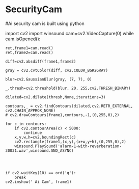 # SecurityCam
#Ai security cam is built using python 

import cv2
import winsound
cam=cv2.VideoCapture(0)
while cam.isOpened():

    ret,frame1=cam.read()
    ret,frame2=cam.read()

    diff=cv2.absdiff(frame1,frame2)

    gray = cv2.cvtColor(diff, cv2.COLOR_BGR2GRAY)

    blur=cv2.GaussianBlur(gray, (7, 7), 0)

    _,thresh=cv2.threshold(blur, 20, 255,cv2.THRESH_BINARY)

    dilated=cv2.dilate(thresh,None,iterations=3)

    contours,_ = cv2.findContours(dilated,cv2.RETR_EXTERNAL, cv2.CHAIN_APPROX_NONE)
    # cv2.drawContours(frame1,contours,-1,(0,255,0),2)

    for c in contours:
        if cv2.contourArea(c) < 5000:
            continue
        x,y,w,h=cv2.boundingRect(c)
        cv2.rectangle(frame1,(x,y),(x+w,y+h),(0,255,0),2)
        winsound.PlaySound('alarm-1-with-reverberation-30031.wav',winsound.SND_ASYNC)




    if cv2.waitKey(10) == ord('q'):
        break
    cv2.imshow(' Ai Cam', frame1)
